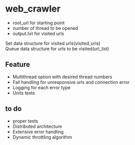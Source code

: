 # web_crawler

 - root_url for starting point  
 - number of thread to be opened  
 - output.txt for visited urls  

Set data structure for visited urls(visited_urls)  
Queue data structure for urls to be visited(url_list)  
  
## Feature  
 - Multithread option with desired thread numbers  
 - Fail handling for unresponsive urls and connection error  
 - Logging for each error type
 - Units tests

## to do  
 - proper tests  
 - Distributed architecture  
 - Extensive error handling  
 - Dynamic throttling algorithm 
  

